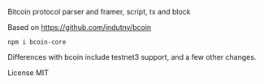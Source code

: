 Bitcoin protocol parser and framer, script, tx and block

Based on https://github.com/indutny/bcoin

```
npm i bcoin-core
```

Differences with bcoin include testnet3 support, and a few other
changes.


License MIT
